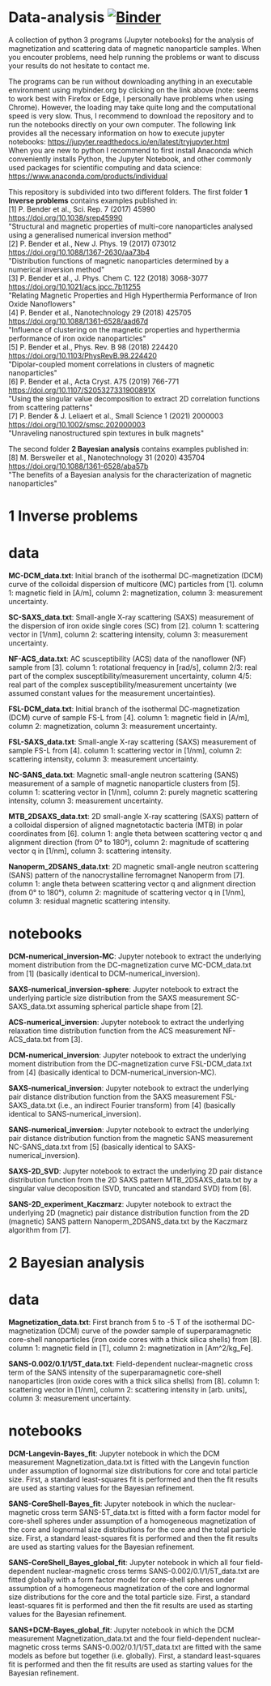 # Data-analysis [![Binder](https://mybinder.org/badge_logo.svg)](https://mybinder.org/v2/gh/PBenderLux/Data-analysis/master)
A collection of python 3 programs (Jupyter notebooks) for the analysis of magnetization and scattering data of magnetic nanoparticle samples. When you encouter problems, need help running the problems or want to discuss your results do not hesitate to contact me.

The programs can be run without downloading anything in an executable environment using mybinder.org by clicking on the link above (note: seems to work best with Firefox or Edge, I personally have problems when using Chrome). However, the loading may take quite long and the computational speed is very slow. Thus, I recommend to download the repository and to run the notebooks directly on your own computer. The following link provides all the necessary information on how to execute jupyter notebooks: https://jupyter.readthedocs.io/en/latest/tryjupyter.html \
When you are new to python I recommend to first install Anaconda which conveniently installs Python, the Jupyter Notebook, and other commonly used packages for scientific computing and data science: https://www.anaconda.com/products/individual

This repository is subdivided into two different folders. 
The first folder **1 Inverse problems** contains examples published in:  
[1] P. Bender et al., Sci. Rep. 7 (2017) 45990 https://doi.org/10.1038/srep45990 \
"Structural and magnetic properties of multi-core nanoparticles analysed using a generalised numerical inversion method"\
[2] P. Bender et al., New J. Phys. 19 (2017) 073012 https://doi.org/10.1088/1367-2630/aa73b4 \
"Distribution functions of magnetic nanoparticles determined by a numerical inversion method"\
[3] P. Bender et al., J. Phys. Chem C. 122 (2018) 3068-3077 https://doi.org/10.1021/acs.jpcc.7b11255 \
"Relating Magnetic Properties and High Hyperthermia Performance of Iron Oxide Nanoflowers"\
[4] P. Bender et al., Nanotechnology 29 (2018) 425705 https://doi.org/10.1088/1361-6528/aad67d \
"Influence of clustering on the magnetic properties and hyperthermia performance of iron oxide nanoparticles"\
[5] P. Bender et al., Phys. Rev. B 98 (2018) 224420 https://doi.org/10.1103/PhysRevB.98.224420 \
"Dipolar-coupled moment correlations in clusters of magnetic nanoparticles" \
[6] P. Bender et al., Acta Cryst. A75 (2019) 766-771 https://doi.org/10.1107/S205327331900891X \
"Using the singular value decomposition to extract 2D correlation functions from scattering patterns" \
[7] P. Bender & J. Leliaert et al., Small Science 1 (2021) 2000003 https://doi.org/10.1002/smsc.202000003 \
"Unraveling nanostructured spin textures in bulk magnets"

The second folder **2 Bayesian analysis** contains examples published in: \
[8] M. Bersweiler et al., Nanotechnology 31 (2020) 435704 https://doi.org/10.1088/1361-6528/aba57b \
"The benefits of a Bayesian analysis for the characterization of magnetic nanoparticles"

# 1 Inverse problems
# data
**MC-DCM_data.txt**: Initial branch of the isothermal DC-magnetization (DCM) curve of the colloidal dispersion of multicore (MC) particles from [1]. column 1: magnetic field in [A/m], column 2: magnetization, column 3: measurement uncertainty.

**SC-SAXS_data.txt**: Small-angle X-ray scattering (SAXS) measurement of the dispersion of iron oxide single cores (SC) from [2]. column 1: scattering vector in [1/nm], column 2: scattering intensity, column 3: measurement uncertainty.

**NF-ACS_data.txt**: AC scusceptibility (ACS) data of the nanoflower (NF) sample from [3]. column 1: rotational frequency in [rad/s], column 2/3: real part of the complex susceptibility/measurement uncertainty, column 4/5: real part of the complex susceptibility/measurement uncertainty (we assumed constant values for the measurement uncertainties).

**FSL-DCM_data.txt**: Initial branch of the isothermal DC-magnetization (DCM) curve of sample FS-L from [4]. column 1: magnetic field in [A/m], column 2: magnetization, column 3: measurement uncertainty.

**FSL-SAXS_data.txt**: Small-angle X-ray scattering (SAXS) measurement of sample FS-L from [4]. column 1: scattering vector in [1/nm], column 2: scattering intensity, column 3: measurement uncertainty.

**NC-SANS_data.txt**: Magnetic small-angle neutron scattering (SANS) measurement of a sample of magnetic nanoparticle clusters from [5]. column 1: scattering vector in [1/nm], column 2: purely magnetic scattering intensity, column 3: measurement uncertainty.

**MTB_2DSAXS_data.txt**: 2D small-angle X-ray scattering (SAXS) pattern of a colloidal dispersion of aligned magnetotactic bacteria (MTB) in polar coordinates from [6]. column 1: angle theta between scattering vector q and alignment direction (from 0° to 180°), column 2: magnitude of scattering vector q in [1/nm], column 3: scattering intensity.

**Nanoperm_2DSANS_data.txt**: 2D magnetic small-angle neutron scattering (SANS) pattern of the nanocrystalline ferromagnet Nanoperm from [7]. column 1: angle theta between scattering vector q and alignment direction (from 0° to 180°), column 2: magnitude of scattering vector q in [1/nm], column 3: residual magnetic scattering intensity.

# notebooks
**DCM-numerical_inversion-MC**: Jupyter notebook to extract the underlying moment distribution from the DC-magnetization curve MC-DCM_data.txt from [1] (basically identical to DCM-numerical_inversion).

**SAXS-numerical_inversion-sphere**: Jupyter notebook to extract the underlying particle size distribution from the SAXS measurement SC-SAXS_data.txt assuming spherical particle shape from [2].

**ACS-numerical_inversion**: Jupyter notebook to extract the underlying relaxation time distribution function from the ACS measurement NF-ACS_data.txt from [3].

**DCM-numerical_inversion**: Jupyter notebook to extract the underlying moment distribution from the DC-magnetization curve FSL-DCM_data.txt from [4] (basically identical to DCM-numerical_inversion-MC).

**SAXS-numerical_inversion**: Jupyter notebook to extract the underlying pair distance distribution function from the SAXS measurement FSL-SAXS_data.txt (i.e., an indirect Fourier transform) from [4] (basically identical to SANS-numerical_inversion).

**SANS-numerical_inversion**: Jupyter notebook to extract the underlying pair distance distribution function from the magnetic SANS measurement NC-SANS_data.txt from [5] (basically identical to SAXS-numerical_inversion).

**SAXS-2D_SVD**: Jupyter notebook to extract the underlying 2D pair distance distribution function from the 2D SAXS pattern MTB_2DSAXS_data.txt by a singular value decoposition (SVD, truncated and standard SVD) from [6].

**SANS-2D_experiment_Kaczmarz**: Jupyter notebook to extract the underlying 2D (magnetic) pair distance distribution function from the 2D (magnetic) SANS pattern Nanoperm_2DSANS_data.txt by the Kaczmarz algorithm from [7].

# 2 Bayesian analysis
# data
**Magnetization_data.txt**: First branch from 5 to -5 T of the isothermal DC-magnetization (DCM) curve of the powder sample of superparamagnetic core-shell nanoparticles (iron oxide cores with a thick silica shells) from [8]. column 1: magnetic field in [T], column 2: magnetization in [Am^2/kg_Fe]. 

**SANS-0.002/0.1/1/5T_data.txt**: Field-dependent nuclear-magnetic cross term of the SANS intensity of the superparamagnetic core-shell nanoparticles (iron oxide cores with a thick silica shells) from [8]. column 1: scattering vector in [1/nm], column 2: scattering intensity in [arb. units], column 3: measurement uncertainty.

# notebooks
**DCM-Langevin-Bayes_fit**: Jupyter notebook in which the DCM measurement Magnetization_data.txt is fitted with the Langevin function under assumption of lognormal size distributions for core and total particle size. First, a standard least-squares fit is performed and then the fit results are used as starting values for the Bayesian refinement.

**SANS-CoreShell-Bayes_fit**: Jupyter notebook in which the nuclear-magnetic cross term SANS-5T_data.txt is fitted with a form factor model for core-shell spheres under assumption of a homogeneous magnetization of the core and lognormal size distributions for the core and the total particle size. First, a standard least-squares fit is performed and then the fit results are used as starting values for the Bayesian refinement.

**SANS-CoreShell_Bayes_global_fit**: Jupyter notebook in which all four field-dependent nuclear-magnetic cross terms SANS-0.002/0.1/1/5T_data.txt are fitted globally with a form factor model for core-shell spheres under assumption of a homogeneous magnetization of the core and lognormal size distributions for the core and the total particle size. First, a standard least-squares fit is performed and then the fit results are used as starting values for the Bayesian refinement.

**SANS+DCM-Bayes_global_fit**: Jupyter notebook in which the DCM measurement Magnetization_data.txt and the four field-dependent nuclear-magnetic cross terms SANS-0.002/0.1/1/5T_data.txt are fitted with the same models as before but together (i.e. globally). First, a standard least-squares fit is performed and then the fit results are used as starting values for the Bayesian refinement.
